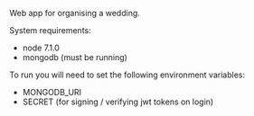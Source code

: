 Web app for organising a wedding.

System requirements:
- node 7.1.0
- mongodb (must be running)

To run you will need to set the following environment variables:

- MONGODB_URI
- SECRET (for signing / verifying jwt tokens on login)